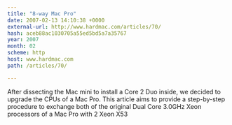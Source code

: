 ```yaml
---
title: "8-way Mac Pro"
date: 2007-02-13 14:10:38 +0000
external-url: http://www.hardmac.com/articles/70/
hash: aceb88ac1030705a55ed5bd5a7a35767
year: 2007
month: 02
scheme: http
host: www.hardmac.com
path: /articles/70/

---
```


After dissecting the Mac mini to install a Core 2 Duo inside, we decided to upgrade the CPUs of a Mac Pro. This article aims to provide a step-by-step procedure to exchange both of the original Dual Core 3.0GHz Xeon processors of a Mac Pro with 2 Xeon X53
